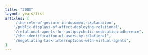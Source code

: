 ```yaml
---
title: "2008"
layout: years/list
articles: [
    "/the-role-of-gesture-in-document-explanation",
    "/public-displays-of-affect-deploying-relational",
    "/relational-agents-for-antipsychotic-medication-adherence",
    "/the-identification-of-users-by-relational",
    "/negotiating-task-interruptions-with-virtual-agents",
]
---
```


